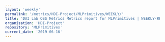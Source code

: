 ```yaml
---
layout: 'weekly'
permalink: '/metrics/HDI-Project/MLPrimitives/WEEKLY/'
title: 'DAI Lab OSS Metrics Metrics report for MLPrimitives | WEEKLY-REPORT-2019-06-16'
organization: 'HDI-Project'
repository: 'MLPrimitives'
current_date: '2019-06-16'
---
```

